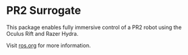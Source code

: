 PR2 Surrogate
=============

This package enables fully immersive control of a PR2 robot using the Oculus Rift and Razer Hydra.

Visit [ros.org](http://www.ros.org/wiki/pr2_surrogate) for more information.
